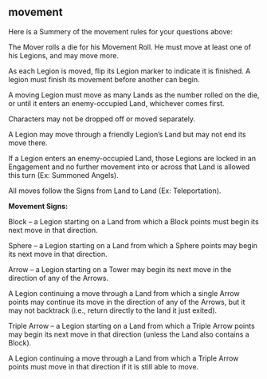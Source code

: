 ## movement

Here is a Summery of the movement rules for your questions
above:

The Mover rolls a die for his Movement Roll. He must
move at least one of his Legions, and may move more.

As each Legion is moved, flip its Legion marker to indicate it
is finished. A legion must finish its movement before another
can begin.

A moving Legion must move as many Lands as the number
rolled on the die, or until it enters an enemy-occupied Land,
whichever comes first.

Characters may not be dropped off or moved separately.

A Legion may move through a friendly Legion’s Land but
may not end its move there.

If a Legion enters an enemy-occupied Land, those Legions
are locked in an Engagement and no further movement into
or across that Land is allowed this turn (Ex: Summoned
Angels).

All moves follow the Signs from Land to Land (Ex:
Teleportation).

**Movement Signs:**

Block – a Legion starting on a Land from which a Block
points must begin its next move in that direction.

Sphere – a Legion starting on a Land from which a Sphere
points may begin its next move in that direction.

Arrow – a Legion starting on a Tower may begin its next
move in the direction of any of the Arrows.

A Legion continuing a move through a Land from which a
single Arrow points may continue its move in the direction of
any of the Arrows, but it may not backtrack (i.e., return
directly to the land it just exited).

Triple Arrow – a Legion starting on a Land from which a
Triple Arrow points may begin its next move in that direction
(unless the Land also contains a Block).

A Legion continuing a move through a Land from which a
Triple Arrow points must move in that direction if it is still
able to move.